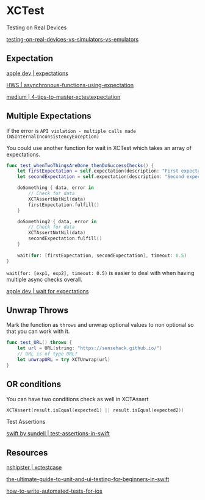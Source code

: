 # XCTest


Testing on Real Devices

[testing-on-real-devices-vs-simulators-vs-emulators](https://www.testingxperts.com/blog/testing-on-real-devices-vs-simulators-vs-emulators/ca-en)


## Expectation

[apple dev | expectations](https://developer.apple.com/documentation/xctest/asynchronous_tests_and_expectations)

[HWS | asynchronous-functions-using-expectation](https://www.hackingwithswift.com/example-code/testing/how-to-test-asynchronous-functions-using-expectation)

[medium | 4-tips-to-master-xctestexpectation](https://medium.com/blablacar/4-tips-to-master-xctestexpectation-aee2b2631d93)

## Multiple Expectations 

If the error is 
`API violation - multiple calls made (NSInternalInconsistencyException)`

You could use another function for wait in XCTest which takes an array of expectations.

```swift
func test_whenTwoThingsAreDone_thenDoSuccessChecks() {
	let firstExpectation = self.expectation(description: "First expectation fulfilled")
	let secondExpectation = self.expectation(description: "Second expectation fulfilled")

	doSomething { data, error in 
		// Check for data
		XCTAssertNotNil(data)
		firstExpectation.fulfill()
	}

	doSomething2 { data, error in 
		// Check for data
		XCTAssertNotNil(data)
		secondExpectation.fulfill()
	}
	
	wait(for: [firstExpectation, secondExpectation], timeout: 0.5)
}
```

`wait(for: [exp1, exp2], timeout: 0.5)` is easier to deal with when having multiple async checks overall.

[apple dev | wait for expectations](https://developer.apple.com/documentation/xctest/xctestcase/1500748-waitforexpectations)



## Unwrap Throws

Mark the function as `throws` and unwrap optional values to non optional so that you can work with it.

```swift
func test_URL() throws {
	let url = URL(string: "https://sensehack.github.io/")
	// URL is of type URL?
	let unwrapURL = try XCTUnwrap(url)					
}
```

## OR conditions 

You can have two conditions check as well in XCTAssert


```swift
XCTAssert(result.isEqual(expected1) || result.isEqual(expected2))
```

Test Assertions

[swift by sundell | test-assertions-in-swift](https://www.swiftbysundell.com/articles/test-assertions-in-swift/)

## Resources

[nshipster | xctestcase](https://nshipster.com/xctestcase/)

[the-ultimate-guide-to-unit-and-ui-testing-for-beginners-in-swift](https://www.bitrise.io/blog/post/the-ultimate-guide-to-unit-and-ui-testing-for-beginners-in-swift)


[how-to-write-automated-tests-for-ios](https://www.toptal.com/ios/how-to-write-automated-tests-for-ios)
